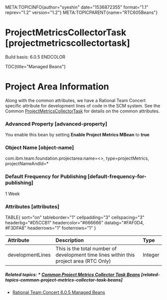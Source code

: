 META:TOPICINFO{author="syeshin" date="1536872355" format="1.1"
reprev="1.2" version="1.2"} META:TOPICPARENT{name="RTC605Beans"}

# ProjectMetricsCollectorTask [projectmetricscollectortask]

Build basis: 6.0.5 ENDCOLOR

TOC{title="Managed Beans"}

# Project Area Information

Along with the common attributes, we have a Rational Team Concert
specific attribute for development lines of code in the SCM system. See
the Common [ProjectMetricsCollectorTask](ProjectMetricsCollectorTask)
for details on the common attributes.

### Advanced Property [advanced-property]

You enable this bean by setting **Enable Project Metrics MBean** to
**true**

### Object Name [object-name]

com.ibm.team.foundation.projectarea:name=\<\>, type=projectMetrics,
projectNameAndId=\*

### Default Frequency for Publishing [default-frequency-for-publishing]

1 Week

### Attributes [attributes]

TABLE{ sort="on" tableborder="1" cellpadding="3" cellspacing="3"
headerbg="#D5CCB1" headercolor="#666666" databg="#FAF0D4, \#F3DFA8"
headerrows="1" footerrows="1" }

| Attribute | Description | Type |
|:---|:---|:---|
| developmentLines | This is the total number of development time lines within this project area (RTC Only) | Integer |

##### Related topics: \* [Common Project Metrics Collector Task Beans](ProjectMetricsCollectorTask) [related-topics-common-project-metrics-collector-task-beans]

-   [Rational Team Concert 6.0.5 Managed Beans](RTC605Beans)
